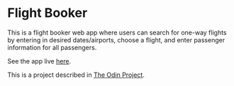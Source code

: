 # Flight Booker

This is a flight booker web app where users can search for one-way flights by
entering in desired dates/airports, choose a flight, and enter passenger
information for all passengers. 

See the app live [here](https://infinite-fortress-13459.herokuapp.com/).

This is a project described in [The Odin Project](http://www.theodinproject.com/courses/ruby-on-rails/lessons/building-advanced-forms).
